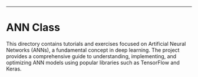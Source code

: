 
---

# ANN Class

This directory contains tutorials and exercises focused on Artificial Neural Networks (ANNs), a fundamental concept in deep learning. The project provides a comprehensive guide to understanding, implementing, and optimizing ANN models using popular libraries such as TensorFlow and Keras.
